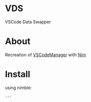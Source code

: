 # VDS
VSCode Data Swapper

# About

Recreation of [VSCodeManager](https://github.com/doongjohn/VSCodeManager) with [Nim](https://nim-lang.org/)

# Install

using nimble:

```cmd
---
```